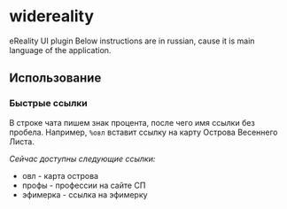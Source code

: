 widereality
===========

eReality UI plugin
Below instructions are in russian, cause it is main language of the application.

Использование
-------------

### Быстрые ссылки

В строке чата пишем знак процента, после чего имя ссылки без пробела.
Например, `%овл` вставит ссылку на карту Острова Весеннего Листа.

_Сейчас доступны следующие ссылки:_

+ овл - карта острова
+ профы - профессии на сайте СП
+ эфимерка - ссылка на эфимерку
